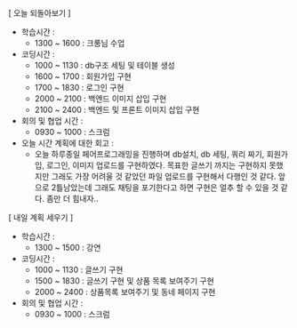 

[ 오늘 되돌아보기 ]

- 학습시간 : 
  - 1300 ~ 1600 : 크롱님 수업
- 코딩시간 : 
  - 1000 ~ 1130 : db구조 세팅 및 테이블 생성
  - 1600 ~ 1700 : 회원가입 구현
  - 1700 ~ 1830 : 로그인 구현
  - 2000 ~ 2100 : 백엔드 이미지 삽입 구현
  - 2100 ~ 2400 : 백엔드 및 프론트 이미지 삽입 구현
- 회의 및 협업 시간 : 
  - 0930 ~ 1000 : 스크럼
- 오늘 시간 계획에 대한 회고 : 
  - 오늘 하루종일 페어프로그래밍을 진행하며 db설치, db 세팅, 쿼리 짜기, 회원가입, 로그인, 이미지 업로드를 구현하였다. 목표한 글쓰기 까지는 구현하지 못했지만 그래도 가장 어려울 것 같았던 파일 업로드를 구현해서 다행인 것 같다. 앞으로 2틀남았는데 그래도 채팅을 포기한다고 하면 구현은 얼추 할 수 있을 것 같다. 좀만 더 힘내자..

[ 내일 계획 세우기 ]

- 학습시간 : 
  - 1300 ~ 1500 : 강연
- 코딩시간 : 
  - 1000 ~ 1130 : 글쓰기 구현
  - 1500 ~ 1830 : 글쓰기 구현 및 상품 목록 보여주기 구현
  - 2000 ~ 2400 : 상품목록 보여주기 및 동네 페이지 구현
- 회의 및 협업 시간 : 
  - 0930 ~ 1000 : 스크럼